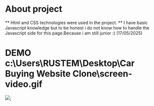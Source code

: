 <h1>About project</h1>

** Html and CSS technologies were used in the project.
** I have basic Javascript knowledge but to be honest i do not know how to handle the Javascript side for this page.Because i am still junior :) (17/05/2025)


<h1>DEMO c:\Users\RUSTEM\Desktop\Car Buying Website Clone\screen-video.gif</h1>

![](./screen-video.gif);